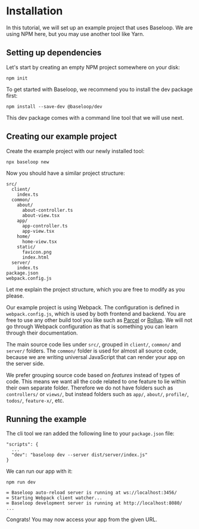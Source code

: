 # Installation

In this tutorial, we will set up an example project that uses Baseloop. We are using NPM here, but you may use another
 tool like Yarn.

## Setting up dependencies

Let's start by creating an empty NPM project somewhere on your disk:

```
npm init 
```

To get started with Baseloop, we recommend you to install the dev package first:

```
npm install --save-dev @baseloop/dev
```

This dev package comes with a command line tool that we will use next.

## Creating our example project 

Create the example project with our newly installed tool:

```
npx baseloop new
```

Now you should have a similar project structure:

```
src/
  client/
    index.ts
  common/
    about/
      about-controller.ts
      about-view.tsx
    app/
      app-controller.ts
      app-view.tsx
    home/
      home-view.tsx
    static/
      favicon.png
      index.html
  server/
    index.ts
package.json
webpack.config.js
```

Let me explain the project structure, which you are free to modify as you please.

Our example project is using Webpack. The configuration is defined in `webpack.config.js`, which is used by both frontend and backend.
You are free to use any other build tool you like such as [Parcel](https://parceljs.org/) or [Rollup](https://rollupjs.org/). We will not go through Webpack configuration as that is something you
can learn through their documentation.

The main source code lies under `src/`, grouped in `client/`, `common/` and `server/` folders. The `common/` folder is
used for almost all source code, because we are writing universal JavaScript that can render your app on the server
side.

We prefer grouping source code based on *features* instead of types of code. This means we want all the code related
to one feature to lie within their own separate folder. Therefore we do not have folders such as `controllers/` or `views/`,
but instead folders such as `app/`, `about/`, `profile/`, `todos/`, `feature-x/`, etc.

## Running the example

The cli tool we ran added the following line to your `package.json` file:

```
"scripts": {
  ...
  "dev": "baseloop dev --server dist/server/index.js"
}
```

We can run our app with it:

```
npm run dev
```

```
∞ Baseloop auto-reload server is running at ws://localhost:3456/
∞ Starting Webpack client watcher...
∞ Baseloop development server is running at http://localhost:8080/
...
```

Congrats! You may now access your app from the given URL.

